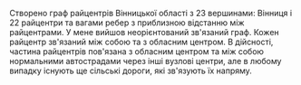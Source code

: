 Створено граф райцентрів Вінницької області з 23 вершинами: Вінниця і 22 райцентри та вагами ребер з приблизною відстанню між райцентрами. У мене вийшов неорієнтований зв'язаний граф. Кожен райцентр зв'язаний між собою та з обласним центром. В дійсності, частина райцентрів пов'язана з обласним центром та між собою нормальними автострадами через інші вузлові центри, але в любому випадку існують ще сільські дороги, які зв'язують їх напряму.